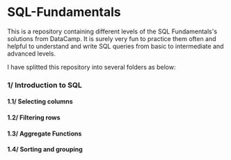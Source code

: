 # SQL-Fundamentals

This is a repository containing different levels of the SQL Fundamentals's solutions from DataCamp. 
It is surely very fun to practice them often and helpful to understand and write SQL queries from basic to intermediate and advanced levels.

I have splitted this repository into several folders as below:

### 1/ Introduction to SQL

#### 1.1/ Selecting columns

#### 1.2/ Filtering rows

#### 1.3/ Aggregate Functions

#### 1.4/ Sorting and grouping


